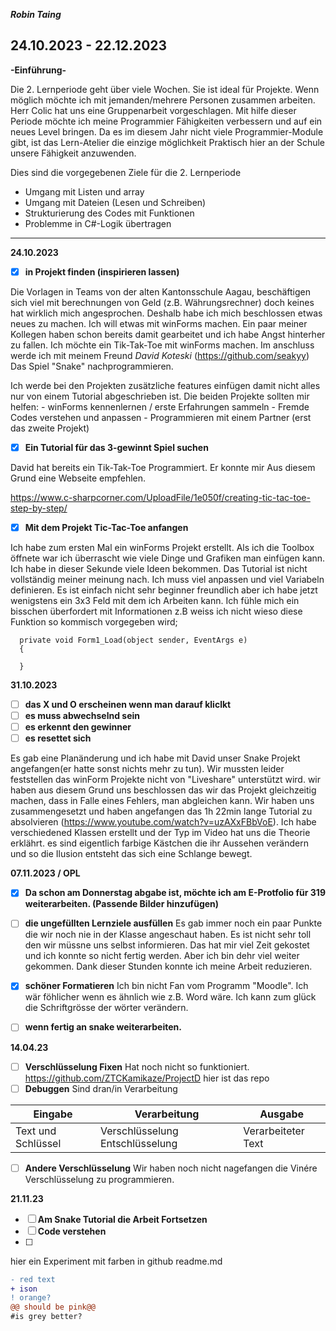 ***Robin Taing***
## 24.10.2023 - 22.12.2023
**-Einführung-**

Die 2. Lernperiode geht über viele Wochen. Sie ist ideal für Projekte. Wenn möglich möchte ich mit jemanden/mehrere Personen zusammen arbeiten. Herr Colic hat uns eine Gruppenarbeit vorgeschlagen. Mit hilfe dieser Periode möchte ich meine Programmier Fähigkeiten verbessern und auf ein neues Level bringen. Da es im diesem Jahr nicht viele Programmier-Module gibt, ist das Lern-Atelier die einzige möglichkeit Praktisch hier an der Schule unsere Fähigkeit anzuwenden.

Dies sind die vorgegebenen Ziele für die 2. Lernperiode
- Umgang mit Listen und array
- Umgang mit Dateien (Lesen und Schreiben)
- Strukturierung des Codes mit Funktionen
- Problemme in C#-Logik übertragen
_________________________________________________________________________________________________________________________________________________________________________________

**24.10.2023**
- [x] **in Projekt finden (inspirieren lassen)**

Die Vorlagen in Teams von der alten Kantonsschule Aagau, beschäftigen sich viel mit berechnungen von Geld (z.B. Währungsrechner) doch keines hat wirklich mich
      angesprochen. Deshalb habe ich mich beschlossen etwas neues zu machen. Ich will etwas mit winForms machen. Ein paar meiner Kollegen haben schon bereits damit
      gearbeitet und ich habe Angst hinterher zu fallen.
      Ich möchte ein Tik-Tak-Toe mit winForms machen. Im anschluss werde ich mit meinem Freund *David Koteski* (https://github.com/seakyy)
      Das Spiel "Snake" nachprogrammieren.
      
Ich werde bei den Projekten zusätzliche features einfügen damit nicht alles nur von einem Tutorial abgeschrieben ist. Die beiden Projekte sollten mir helfen:
      - winForms kennenlernen / erste Erfahrungen sammeln
      - Fremde Codes verstehen und anpassen
      - Programmieren mit einem Partner (erst das zweite Projekt)
      
- [x] **Ein Tutorial für das 3-gewinnt Spiel suchen**

David hat bereits ein Tik-Tak-Toe Programmiert. Er konnte mir Aus diesem Grund eine Webseite empfehlen.



https://www.c-sharpcorner.com/UploadFile/1e050f/creating-tic-tac-toe-step-by-step/

- [X] **Mit dem Projekt Tic-Tac-Toe anfangen**

Ich habe zum ersten Mal ein winForms Projekt erstellt. Als ich die Toolbox öffnete war ich überrascht wie viele Dinge und Grafiken man einfügen kann. Ich habe in dieser Sekunde viele Ideen bekommen. Das Tutorial ist nicht vollständig meiner meinung nach. Ich muss viel anpassen und viel Variabeln definieren. Es ist einfach nicht sehr beginner freundlich aber ich habe jetzt wenigstens ein 3x3 Feld mit dem ich Arbeiten kann.
Ich fühle mich ein bisschen überfordert mit Informationen z.B weiss ich nicht wieso diese Funktion so kommisch vorgegeben wird;

      private void Form1_Load(object sender, EventArgs e)
      {

      }

**31.10.2023**
- [ ] **das X und O erscheinen wenn man darauf kliclkt**
- [ ] **es muss abwechselnd sein**
- [ ] **es erkennt den gewinner**
- [ ] **es resettet sich**

Es gab eine Planänderung und ich habe mit David unser Snake Projekt angefangen(er hatte sonst nichts mehr zu tun). Wir mussten leider feststellen das winForm Projekte nicht von "Liveshare" unterstützt wird. wir haben aus diesem Grund uns beschlossen das wir das Projekt gleichzeitig machen, dass in Falle eines Fehlers, man abgleichen kann. Wir haben uns zusammengesetzt und haben angefangen das 1h 22min lange Tutorial zu absolvieren (https://www.youtube.com/watch?v=uzAXxFBbVoE). Ich habe verschiedened Klassen erstellt und der Typ im Video hat uns die Theorie erklährt. es sind eigentlich farbige Kästchen die ihr Aussehen verändern und so die Ilusion entsteht das sich eine Schlange bewegt. 

**07.11.2023 / OPL**
- [X] **Da schon am Donnerstag abgabe ist, möchte ich am E-Protfolio für 319 weiterarbeiten. (Passende Bilder hinzufügen)**
- [ ] **die ungefüllten Lernziele ausfüllen**
      Es gab immer noch ein paar Punkte die wir noch nie in der Klasse angeschaut haben. Es ist nicht sehr toll den wir müssne uns           selbst informieren. Das hat mir viel Zeit gekostet und ich konnte so nicht fertig werden. Aber ich bin dehr viel weiter                gekommen. Dank dieser Stunden konnte ich meine Arbeit reduzieren.
- [X] **schöner Formatieren**
      Ich bin nicht Fan vom Programm "Moodle". Ich wär föhlicher wenn es ähnlich wie z.B. Word wäre. Ich kann zum glück die 
      Schriftgrösse der wörter verändern.
- [ ] **wenn fertig an snake weiterarbeiten.**


**14.04.23**
- [ ] **Verschlüsselung Fixen** Hat noch nicht so funktioniert. https://github.com/ZTCKamikaze/ProjectD hier ist das repo
- [ ] **Debuggen** Sind dran/in Verarbeitung

|Eingabe|Verarbeitung|Ausgabe|
|-------|------------|-------|
|Text und Schlüssel|Verschlüsselung Entschlüsselung|Verarbeiteter Text|


- [ ] **Andere Verschlüsselung** Wir haben noch nicht nagefangen die Vinére Verschlüsselung zu programmieren.

**21.11.23**
- [ ] **Am Snake Tutorial die Arbeit Fortsetzen**
- [ ] **Code verstehen**
- [ ] 


hier ein Experiment mit farben in github readme.md
```diff
- red text
+ ison
! orange?
@@ should be pink@@
#is grey better?
